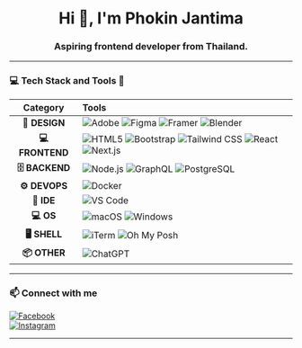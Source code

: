 <h1 align="center">Hi 👋, I'm Phokin Jantima</h1>
<h3 align="center">Aspiring frontend developer from Thailand.</h3>

---

### 💻  Tech Stack and Tools  🧰

| **Category** | **Tools** |
|:--:|:--|
| **🎨 DESIGN** | ![Adobe](https://img.shields.io/badge/-Adobe-%23FF0000?logo=adobe&logoColor=white) ![Figma](https://img.shields.io/badge/-Figma-%2300C4CC?logo=figma&logoColor=white) ![Framer](https://img.shields.io/badge/-Framer-black?logo=framer&logoColor=white) ![Blender](https://img.shields.io/badge/-Blender-%23F5792A?logo=blender&logoColor=white) |
| **💻 FRONTEND** | ![HTML5](https://img.shields.io/badge/-HTML5-E34F26?logo=html5&logoColor=white) ![Bootstrap](https://img.shields.io/badge/-Bootstrap-%23563D7C?logo=bootstrap&logoColor=white) ![Tailwind CSS](https://img.shields.io/badge/-TailwindCSS-%2338B2AC?logo=tailwind-css&logoColor=white) ![React](https://img.shields.io/badge/-React-%2320232a?logo=react&logoColor=%2361DAFB) ![Next.js](https://img.shields.io/badge/-Next.js-black?logo=next.js) |
| **🗄️ BACKEND** | ![Node.js](https://img.shields.io/badge/-Node.js-%23339933?logo=node.js&logoColor=white) ![GraphQL](https://img.shields.io/badge/-GraphQL-E10098?logo=graphql&logoColor=white) ![PostgreSQL](https://img.shields.io/badge/-PostgreSQL-%23336791?logo=postgresql&logoColor=white) |
| **⚙️ DEVOPS** | ![Docker](https://img.shields.io/badge/-Docker-%232496ED?logo=docker&logoColor=white) |
| **🧠 IDE** | ![VS Code](https://img.shields.io/badge/-VS%20Code-%23007ACC?logo=visual-studio-code&logoColor=white) |
| **💻 OS** | ![macOS](https://img.shields.io/badge/-macOS-%23000000?logo=apple&logoColor=white) ![Windows](https://img.shields.io/badge/-Windows-%230078D6?logo=windows&logoColor=white) |
| **🖥️ SHELL** | ![iTerm](https://img.shields.io/badge/-iTerm2-%23000000?logo=iterm2&logoColor=white) ![Oh My Posh](https://img.shields.io/badge/-Oh%20My%20Posh-%23FBA918?logo=oh-my-posh&logoColor=white) |
| **📦 OTHER** | ![ChatGPT](https://img.shields.io/badge/-ChatGPT-00A67E?logo=openai&logoColor=white) |

---

### 📫 Connect with me

[![Facebook](https://img.shields.io/badge/-Facebook-%231877F2?logo=facebook&logoColor=white)](https://fb.com/phokin4720)  
[![Instagram](https://img.shields.io/badge/-Instagram-%23E4405F?logo=instagram&logoColor=white)](https://instagram.com/toey_2216)

---
